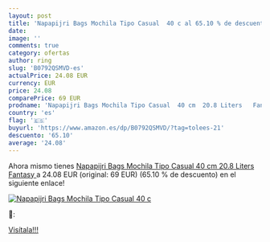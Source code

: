```yaml
---
layout: post
title: 'Napapijri Bags Mochila Tipo Casual  40 c al 65.10 % de descuento'
date: 
image: ''
comments: true
category: ofertas
author: ring
slug: 'B0792QSMVD-es'
actualPrice: 24.08 EUR
currency: EUR
price: 24.08
comparePrice: 69 EUR
prodname: 'Napapijri Bags Mochila Tipo Casual  40 cm  20.8 Liters   Fantasy '
country: 'es'
flag: '🇪🇸'
buyurl: 'https://www.amazon.es/dp/B0792QSMVD/?tag=tolees-21'
descuento: '65.10'
average: '24.08'
---
```


Ahora mismo tienes [Napapijri Bags Mochila Tipo Casual  40 cm  20.8 Liters   Fantasy ](https://www.amazon.es/dp/B0792QSMVD/?tag=tolees-21) a 24.08 EUR (original: 69 EUR) (65.10 %  de descuento) en el siguiente enlace!

[![Napapijri Bags Mochila Tipo Casual  40 c]()](https://www.amazon.es/dp/B0792QSMVD/?tag=tolees-21)

🔎:


[Visítala!!!](https://www.amazon.es/dp/B0792QSMVD/?tag=tolees-21)
